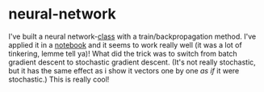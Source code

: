 # neural-network
I've built a neural network-[class](https://github.com/magnushelliesen/neural-network/blob/main/neural_network/neural_network.py) with a train/backpropagation method. I've applied it in a [notebook](https://github.com/magnushelliesen/neural-network/blob/main/neural-network.ipynb) and it seems to work really well (it was a lot of tinkering, lemme tell ya)! What did the trick was to switch from batch gradient descent to stochastic gradient descent. (It's not really stochastic, but it has the same effect as i show it vectors one by one *as if* it were stochastic.) This is really cool!
